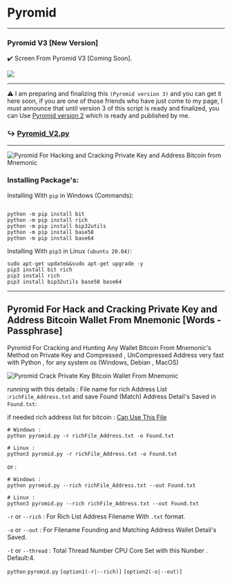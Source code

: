 # Pyromid
---

### Pyromid V3 [New Version]

✔️ Screen From Pyromid V3 [Coming Soon].

![](https://raw.githubusercontent.com/Pymmdrza/Pyromid/mainx/media/Pyromid__3.png)

---

⚠️ I am preparing and finalizing this `(Pyromid version 3)` and you can get it here soon, if you are one of those friends who have just come to my page, I must announce that until version 3 of this script is ready and finalized, you can Use [Pyromid version 2](https://github.com/Pymmdrza/Pyromid/blob/mainx/Pyromid_V2.py 'Pyromid v2 for cracking and Hunting High speed private key bitcoin wallet') which is ready and published by me.

### ↪️ [Pyromid_V2.py](https://github.com/Pymmdrza/Pyromid/blob/mainx/Pyromid_V2.py 'Pyromid v2 for cracking and Hunting High speed private key bitcoin wallet')


---


![Pyromid For Hacking and Cracking Private Key and Address Bitcoin from Mnemonic](https://raw.githubusercontent.com/Pymmdrza/Pyromid/mainx/media/Pyromid_screen.png 'Pyromid For Hacking and Cracking Private Key and Address Bitcoin from Mnemonic')

### Installing Package's:


Installing With `pip` in Windows (Commands):

```

python -m pip install bit
python -m pip install rich
python -m pip install bip32utils
python -m pip install base58
python -m pip install base64

```

Installing With `pip3` in Linux `(ubuntu 20.04)`:

```
sudo apt-get update&&sudo apt-get upgrade -y
pip3 install bit rich
pip3 install rich
pip3 install bip32utils base58 base64
```

----

## Pyromid For Hack and Cracking Private Key and Address Bitcoin Wallet From Mnemonic [Words - Passphrase]


Pyromid For Cracking and Hunting Any Wallet Bitcoin From Mnemonic's Method on Private Key and Compressed , UnCompressed Address very fast with Python , for any system os (Windows, Debian , MacOS)


![Pyromid Crack Private Key Bitcoin Wallet From Mnemonic](https://raw.githubusercontent.com/Pymmdrza/Pyromid/mainx/media/Pyromid.gif 'Pyromid Crack Private Key Bitcoin Wallet From Mnemonic')


running with this details : File name for rich Address List :`richFile_Address.txt` and save Found (Match) Address Detail's Saved in `Found.txt`:

if needed rich address list for bitcoin : [Can Use This File](https://github.com/Pymmdrza/Rich-Address-Wallet/releases/tag/BTC.RiCH.2023)

```
# Windows :
python pyromid.py -r richFile_Address.txt -o Found.txt

# Linux :
python3 pyromid.py -r richFile_Address.txt -o Found.txt
```
or :
```
# Windows :
python pyromid.py --rich richFile_Address.txt --out Found.txt

# Linux :
python3 pyromid.py --rich richFile_Address.txt --out Found.txt
```

`-r` or `--rich` : For Rich List Address Filename With `.txt` format.

`-o` or `--out` : For Filename Founding and Matching Address Wallet Detail's Saved.

`-t` or `--thread` : Total Thread Number CPU Core Set with this Number . Default:4.

`python` `pyromid.py` `[option1(-r|--rich)]` `[option2(-o|--out)]`
